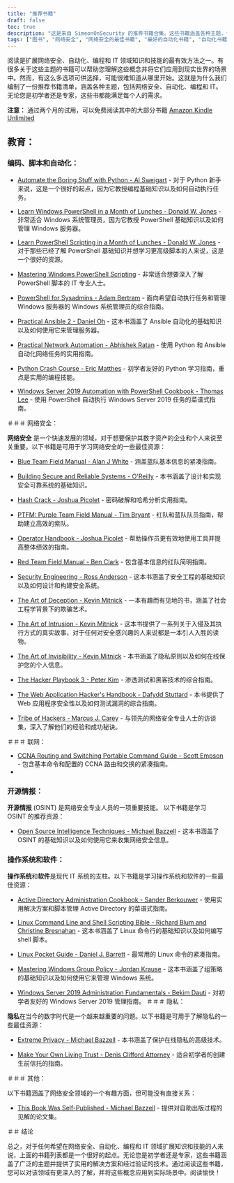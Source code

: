 ```yaml
---
title: "推荐书籍"
draft: false
toc: true
description: "这是来自 SimeonOnSecurity 的推荐书籍合集。这些书籍涵盖各种主题，包括编码和脚本自动化、网络安全、网络、开源情报、操作系统和软件、隐私以及其他相关主题。通过为期两个月的 Amazon Kindle Unlimited 试用，您可以免费阅读其中的大部分书籍。该合集为初学者和专家提供了一系列书籍，其中包括 Python 速成课程和欺骗的艺术。无论您是想提高编码技能还是想更好地了解网络安全，这个合集都能满足每个人的需求。"
tags: ["图书", "网络安全", "网络安全的最佳书籍", "最好的自动化书籍", "自动化书籍", "网络安全书籍推荐", "网络安全傻瓜", "编码和脚本", "自动化", "Windows PowerShell", "系统管理员", "Ansible的", "网络自动化", "Python", "Windows 服务器 2019", "蓝队", "构建安全可靠的系统", "哈希破解", "PTFM", "紫队战地手册", "操作员手册", "红队战地手册", "安全工程", "欺骗的艺术", "入侵的艺术", "隐形的艺术", "黑客剧本", "Web 应用程序黑客手册", "黑客部落", "联网", "开源情报", "操作系统", "软件", "隐私", "极度隐私", "建立自己的生前信托", "其他", "这本书是自行出版的"]
---
```


阅读是扩展网络安全、自动化、编程和 IT 领域知识和技能的最有效方法之一。有很多关于这些主题的书籍可以帮助您理解这些概念并将它们应用到现实世界的场景中。然而，有这么多选项可供选择，可能很难知道从哪里开始。这就是为什么我们编制了一份推荐书籍清单，涵盖各种主题，包括网络安全、自动化、编程和 IT。无论您是初学者还是专家，这些书都能满足每个人的需求。

**注意：** 通过两个月的试用，可以免费阅读其中的大部分书籍 [Amazon Kindle Unlimited](https://amzn.to/3rulzJW)

## 教育：
### 编码、脚本和自动化：

- [Automate the Boring Stuff with Python - Al Sweigart](https://amzn.to/334bQRa) - 对于 Python 新手来说，这是一个很好的起点，因为它教授编程基础知识以及如何自动执行任务。

- [Learn Windows PowerShell in a Month of Lunches - Donald W. Jones](https://amzn.to/2NKtuFf) - 非常适合 Windows 系统管理员，因为它教授 PowerShell 基础知识以及如何管理 Windows 服务器。

- [Learn PowerShell Scripting in a Month of Lunches - Donald W. Jones](https://amzn.to/3vljZwq) - 对于那些已经了解 PowerShell 基础知识并想学习更高级脚本的人来说，这是一个很好的资源。

- [Mastering Windows PowerShell Scripting](https://amzn.to/3bQ6qwA) - 非常适合想要深入了解 PowerShell 脚本的 IT 专业人士。

- [PowerShell for Sysadmins - Adam Bertram](https://amzn.to/301qpTp) - 面向希望自动执行任务和管理 Windows 服务器的 Windows 系统管理员的综合指南。

- [Practical Ansible 2 - Daniel Oh](https://amzn.to/332hwfo) - 这本书涵盖了 Ansible 自动化的基础知识以及如何使用它来管理服务器。

- [Practical Network Automation - Abhishek Ratan](https://amzn.to/3hE5Tzd) - 使用 Python 和 Ansible 自动化网络任务的实用指南。

- [Python Crash Course - Eric Matthes](https://amzn.to/3pNHOLc) - 初学者友好的 Python 学习指南，重点是实用的编程技能。

- [Windows Server 2019 Automation with PowerShell Cookbook - Thomas Lee](https://amzn.to/3q7B7T2) - 使用 PowerShell 自动执行 Windows Server 2019 任务的菜谱式指南。

＃＃＃ 网络安全：

**网络安全** 是一个快速发展的领域，对于想要保护其数字资产的企业和个人来说至关重要。以下书籍是可用于学习网络安全的一些最佳资源：

- [Blue Team Field Manual - Alan J White](https://amzn.to/30Z5il4) - 涵盖蓝队基本信息的紧凑指南。

- [Building Secure and Reliable Systems - O'Reilly](https://amzn.to/303zj2R) - 本书涵盖了设计和实现安全可靠系统的基础知识。

- [Hash Crack - Joshua Picolet](https://amzn.to/3pRdEGG) - 密码破解和哈希分析实用指南。

- [PTFM: Purple Team Field Manual - Tim Bryant](https://amzn.to/3uoLhkA) - 红队和蓝队队员指南，帮助建立高效的紫队。

- [Operator Handbook - Joshua Picolet](https://amzn.to/3fkWD2V) - 帮助操作员更有效地使用工具并提高整体绩效的指南。

- [Red Team Field Manual - Ben Clark](https://amzn.to/2BBC3fp) - 包含基本信息的红队简明指南。

- [Security Engineering - Ross Anderson](https://amzn.to/2MBMsNt) - 这本书涵盖了安全工程的基础知识以及如何设计和构建安全系统。

- [The Art of Deception - Kevin Mitnick](https://amzn.to/3kU5cTs) - 一本有趣而有见地的书，涵盖了社会工程学背景下的欺骗艺术。

- [The Art of Intrusion - Kevin Mitnick](https://amzn.to/334cDl0) - 这本书提供了一系列关于入侵及其执行方式的真实故事，对于任何对安全感兴趣的人来说都是一本引人入胜的读物。

- [The Art of Invisibility - Kevin Mitnick](https://amzn.to/2IZv8QF) - 本书涵盖了隐私原则以及如何在线保护您的个人信息。

- [The Hacker Playbook 3 - Peter Kim](https://amzn.to/2D6F47L) - 渗透测试和黑客技术的综合指南。

- [The Web Application Hacker's Handbook - Dafydd Stuttard](https://amzn.to/3dWnVy1) - 本书提供了 Web 应用程序安全性以及如何测试漏洞的综合指南。

- [Tribe of Hackers - Marcus J. Carey](https://amzn.to/2UNr8VS) - 与领先的网络安全专业人士的访谈集，深入了解他们的经验和成功秘诀。

＃＃＃ 联网：

- [CCNA Routing and Switching Portable Command Guide - Scott Empson](https://amzn.to/3hFK7eo) - 包含基本命令和配置的 CCNA 路由和交换的紧凑指南。
-
### 开源情报：

**开源情报** (OSINT) 是网络安全专业人员的一项重要技能。
以下书籍是学习 OSINT 的推荐资源：

- [Open Source Intelligence Techniques - Michael Bazzell](https://amzn.to/39zbWlV) - 这本书涵盖了 OSINT 的基础知识以及如何使用它来收集网络安全信息。

### 操作系统和软件：

**操作系统**和**软件**是现代 IT 系统的支柱。以下书籍是学习操作系统和软件的一些最佳资源：

- [Active Directory Administration Cookbook - Sander Berkouwer](https://amzn.to/3ecLtyX) - 使用实用解决方案和脚本管理 Active Directory 的菜谱式指南。

- [Linux Command Line and Shell Scripting Bible - Richard Blum and Christine Bresnahan](https://amzn.to/36TjdvP) - 这本书涵盖了 Linux 命令行的基础知识以及如何编写 shell 脚本。

- [Linux Pocket Guide - Daniel J. Barrett](https://amzn.to/2Hl7kWG) - 最常用的 Linux 命令的紧凑指南。

- [Mastering Windows Group Policy - Jordan Krause](https://amzn.to/3bOT5EY) - 这本书涵盖了组策略的基础知识以及如何使用它来管理 Windows 系统。

- [Windows Server 2019 Administration Fundamentals - Bekim Dauti](https://amzn.to/3q7NoXB) - 对初学者友好的 Windows Server 2019 管理指南。
＃＃＃ 隐私：

**隐私**在当今的数字时代是一个越来越重要的问题。以下书籍是可用于了解隐私的一些最佳资源：

- [Extreme Privacy - Michael Bazzell](https://amzn.to/3g4BrxG) - 本书涵盖了保护在线隐私的高级技术。

- [Make Your Own Living Trust - Denis Clifford Attorney](https://amzn.to/3pLEVud) - 适合初学者的创建生前信托的指南。

＃＃＃ 其他：

以下书籍涵盖了网络安全领域的一个有趣方面，但可能没有直接关系：

- [This Book Was Self-Published - Michael Bazzell](https://amzn.to/35UMYgF) - 提供对自助出版过程的见解的论文集。

＃＃ 结论

总之，对于任何希望在网络安全、自动化、编程和 IT 领域扩展知识和技能的人来说，上面的书籍列表都是一个很好的起点。无论您是初学者还是专家，这些书籍涵盖了广泛的主题并提供了实用的解决方案和经过验证的技术。通过阅读这些书籍，您可以对该领域有更深入的了解，并将这些概念应用到实际场景中。阅读愉快！

